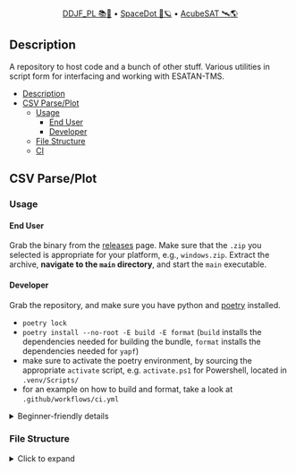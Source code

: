 <div align="center">
<p>
    <a href="https://gitlab.com/acubesat/documentation/cdr-public/-/blob/master/DDJF/DDJF_THR.pdf?expanded=true&viewer=rich">DDJF_PL 📚🧪</a> &bull;
    <a href="https://spacedot.gr/">SpaceDot 🌌🪐</a> &bull;
    <a href="https://acubesat.spacedot.gr/">AcubeSAT 🛰️🌎</a>
</p>
</div>

## Description

A repository to host code and a bunch of other stuff.
Various utilities in script form for interfacing and working with ESATAN-TMS.

- [Description](#description)
- [CSV Parse/Plot](#csv-parseplot)
  - [Usage](#usage)
    - [End User](#end-user)
    - [Developer](#developer)
  - [File Structure](#file-structure)
  - [CI](#ci)

## CSV Parse/Plot

### Usage

#### End User

Grab the binary from the [releases](https://github.com/xlxs4/esatan-csv-parsing/releases/tag/v0.1.0-alpha) page.
Make sure that the `.zip` you selected is appropriate for your platform, e.g., `windows.zip`.
Extract the archive, **navigate to the `main` directory**, and start the `main` executable.

#### Developer

Grab the repository, and make sure you have python and [poetry](https://python-poetry.org/docs/) installed.
- `poetry lock`
- `poetry install --no-root -E build -E format` (`build` installs the dependencies needed for building the bundle, `format` installs the dependencies needed for `yapf`)
- make sure to activate the poetry environment, by sourcing the appropriate `activate` script, e.g. `activate.ps1` for Powershell, located in `.venv/Scripts/`
- for an example on how to build and format, take a look at `.github/workflows/ci.yml`

<details>
<summary>Beginner-friendly details</summary>

To run the script you're going to need:

- The [Python](https://www.python.org/) programming language
- [Poetry](https://python-poetry.org/docs/#installation) (optional)

- Navigate to the `utilites` folder
- If you want to use `poetry` (recommended), do:
    - If it's the first time you're doing this, run `poetry install` in your terminal
    - Run `poetry shell` in your terminal
- If you *don't* want to use `poetry`, do:
    - If it's the first time you're doing this, run `source env/bin/activate` (or `.\env\Scripts\activate` if you're on Windows)
    - Run `python3 -m pip install -r requirements.txt` (it might be `py -m pip install -r requirements.txt` instead if you're on Windows)
- Execute the script by running `python3 src/main.py` (it might be `py src/main.py` if you're on Windows) in your terminal

</details>

### File Structure

<details>
<summary>Click to expand</summary>

```graphql
./.github/workflows
└─ ci.yml
.gitlab-ci.yml
./src/
├─ config_model.py
├─ config.toml
├─ eltypes.py
├─ GCodeUtils.py
├─ GUI.py
├─ IOUtils.py
├─ main.py
├─ parse.py
├─ paths.py
└─ plot.py
.editorconfig
add-files-to-spec
example.csv
poetry.lock
poetry.toml
pyproject.toml
requirements.txt
```

### CI

All [CI magic](https://github.com/AcubeSAT/esatan-utilities/actions/workflows/ci.yml) happens using [GitHub Actions](https://docs.github.com/en/actions).
The related configuration is all located within `.github/workflows/ci.yml`:

<details>
<summary>Click to expand</summary>

```yaml
name: CI
run-name: ${{ github.actor }} is running 🚀
on: [push]

jobs:
  ci:
    strategy:
      fail-fast: false # Don't fail all jobs if a single job fails.
      matrix:
        python-version: ["3.11"]
        poetry-version: ["1.2.2"] # Poetry is used for project/dependency management.
        os: [ubuntu-latest, macos-latest, windows-latest]
        include: # Where pip stores its cache is OS-dependent.
          - pip-cache-path: ~/.cache
            os: ubuntu-latest
          - pip-cache-path: ~/.cache
            os: macos-latest
          - pip-cache-path: ~\appdata\local\pip\cache
            os: windows-latest
    defaults:
      run:
        shell: bash # For sane consistent scripting throughout.
    runs-on: ${{ matrix.os }}
    steps:
      - name: Check out repository
        uses: actions/checkout@v3
      - name: Setup Python
        id: setup-python
        uses: actions/setup-python@v4
        with:
          python-version: ${{ matrix.python-version }}
      - name: Install Poetry
        uses: snok/install-poetry@v1
        with:
          version: ${{ matrix.poetry-version }}
          virtualenvs-create: true
          virtualenvs-in-project: true # Otherwise the venv will be the same across all OSes.
          installer-parallel: true
      - name: Load cached venv
        id: cached-pip-wheels
        uses: actions/cache@v3
        with:
          path: ${{ matrix.pip-cache-path }}
          key: venv-${{ runner.os }}-${{ steps.setup-python.outputs.python-version }}-${{ hashFiles('**/poetry.lock') }}
      - name: Install dependencies
        run: poetry install --no-interaction --no-root -E build -E format # https://github.com/python-poetry/poetry/issues/1227
      - name: Check formatting
        run: |
          source $VENV
          yapf -drp --no-local-style --style "facebook" src/
      - name: Build for ${{ matrix.os }}
        run: | # https://stackoverflow.com/questions/19456518/error-when-using-sed-with-find-command-on-os-x-invalid-command-code
          source $VENV
          pyi-makespec src/main.py
          if [ "$RUNNER_OS" == "macOS" ]; then
            sed -i '' -e '2 r add-files-to-spec' main.spec
            sed -i '' -e 's/datas=\[]/datas=added_files/' main.spec
          else
            sed -i '2 r add-files-to-spec' main.spec
            sed -i 's/datas=\[]/datas=added_files/' main.spec
          fi
          pyinstaller main.spec
      - name: Archive binary artifacts
        uses: actions/upload-artifact@v3
        with:
          name: ${{ matrix.os }}-bundle
          path: dist
```

</details>

On each push, the application is bundled into a single folder containing an executable, for each OS.
This happens using [`pyinstaller`](https://www.pyinstaller.org/).
First there's a formatting check using [`yapf`](https://github.com/google/yapf).
Then, the application is built.
Everything is cached when possible.
If the job terminates successfully, the bundle folder for each OS is uploaded as an artifact that the user can download, instead of having to run `pyinstaller` locally, or having to install `python` and the project dependencies locally through `poetry`.
